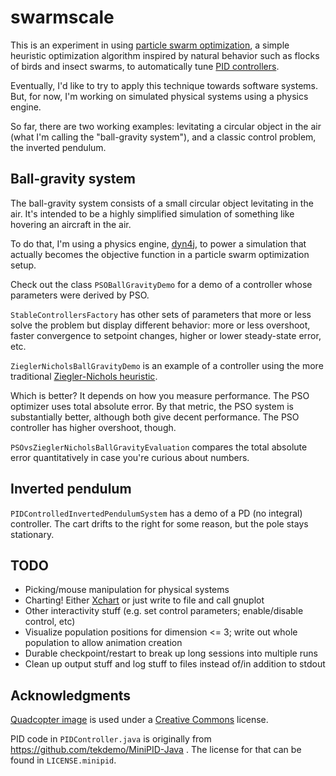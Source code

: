 swarmscale
==========

This is an experiment in using <a href="https://en.wikipedia.org/wiki/Particle_swarm_optimization">particle swarm optimization</a>,
a simple heuristic optimization algorithm inspired by natural behavior such as flocks of birds and insect swarms, to automatically
tune <a href="https://en.wikipedia.org/wiki/PID_controller">PID controllers</a>.

Eventually, I'd like to try to apply this technique towards software systems. But, for now, I'm working on simulated physical systems using a physics engine.

So far, there are two working examples: levitating a circular object in the air (what I'm calling the "ball-gravity system"), and
a classic control problem, the inverted pendulum.

Ball-gravity system
-------------------

The ball-gravity system consists of a small circular object levitating in the air. It's intended to be a highly simplified
simulation of something like hovering an aircraft in the air.

To do that, I'm using a physics engine, <a href="http://www.dyn4j.org/">dyn4j</a>, to power a simulation that actually
becomes the objective function in a particle swarm optimization setup.

Check out the class `PSOBallGravityDemo` for a demo of a controller whose parameters were derived by PSO.

`StableControllersFactory` has other sets of parameters that more or less solve the problem but display different behavior:
more or less overshoot, faster convergence to setpoint changes, higher or lower steady-state error, etc.

`ZieglerNicholsBallGravityDemo` is an example of a controller using the more traditional 
<a href="https://en.wikipedia.org/wiki/Ziegler%E2%80%93Nichols_method">Ziegler-Nichols heuristic</a>.

Which is better? It depends on how you measure performance. The PSO optimizer uses total absolute error. By that metric,
the PSO system is substantially better, although both give decent performance. The PSO controller has higher overshoot, 
though.

`PSOvsZieglerNicholsBallGravityEvaluation` compares the total absolute error quantitatively in case you're curious about numbers.

Inverted pendulum
-----------------

`PIDControlledInvertedPendulumSystem` has a demo of a PD (no integral) controller. The cart drifts to the right for some
reason, but the pole stays stationary.

TODO
----

- Picking/mouse manipulation for physical systems
- Charting! Either <a href="http://knowm.org/open-source/xchart/">Xchart</a> or just write to file and call gnuplot
- Other interactivity stuff (e.g. set control parameters; enable/disable control, etc)
- Visualize population positions for dimension <= 3; write out whole population to allow animation creation
- Durable checkpoint/restart to break up long sessions into multiple runs
- Clean up output stuff and log stuff to files instead of/in addition to stdout

Acknowledgments
----------------

<a href="https://thenounproject.com/term/quadcopter/301553/">Quadcopter image</a> is used under a 
<a href="https://creativecommons.org/licenses/by/3.0/us/">Creative Commons</a> license.

PID code in `PIDController.java` is originally from https://github.com/tekdemo/MiniPID-Java . The license for that can be found in 
`LICENSE.minipid`.